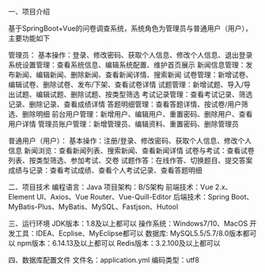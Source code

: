 一、项目介绍

基于SpringBoot+Vue的问卷调查系统，系统角色为管理员与普通用户（用户），主要功能如下

管理员：
基本操作：登录、修改密码、获取个人信息、修改个人信息、退出登录
系统设置管理：查看系统信息、编辑系统配置、维护首页展示
新闻信息管理：发布新闻、编辑新闻、删除新闻、查看新闻详情、搜索新闻
试卷管理：新增试卷、编辑试卷、删除试卷、发布/下架、查看试卷详情
试题管理：新增试题、导入/导出试题、编辑试题、删除试题、按类型筛选
考试记录管理：查看考试记录、筛选记录、删除记录、查看成绩详情
答题明细管理：查看答题详情、按试卷/用户筛选、删除明细
前台用户管理：新增用户、编辑用户、重置密码、删除用户、查看用户详情
管理员账户管理：新增管理员、编辑资料、重置密码、删除管理员

普通用户（用户）：
基本操作：注册/登录、修改密码、获取个人信息、修改个人信息
新闻浏览：查看新闻列表、搜索新闻、查看新闻详情
试卷与考试：查看试卷列表、按类型筛选、参加考试、交卷
试题作答：在线作答、切换题目、提交答案
成绩与记录：查看考试成绩、查看个人考试记录、查看答题明细

二、项目技术
编程语言：Java
项目架构：B/S架构
前端技术：Vue 2.x、Element UI、Axios、Vue Router、Vue-Quill-Editor
后端技术：Spring Boot、MyBatis-Plus、MyBatis、MySQL、Fastjson、Hutool

三、运行环境
JDK版本：1.8及以上都可以
操作系统：Windows7/10、MacOS
开发工具：IDEA、Ecplise、MyEclipse都可以
数据库: MySQL5.5/5.7/8.0版本都可以
npm版本：6.14.13及以上都可以
Redis版本：3.2.100及以上都可以

四、数据库配置文件
文件名：application.yml
编码类型：utf8

